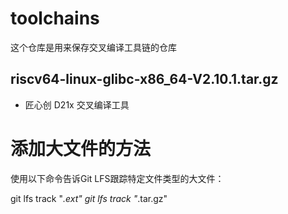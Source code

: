 # toolchains
这个仓库是用来保存交叉编译工具链的仓库


## riscv64-linux-glibc-x86_64-V2.10.1.tar.gz

- 匠心创 D21x 交叉编译工具


# 添加大文件的方法

使用以下命令告诉Git LFS跟踪特定文件类型的大文件：

git lfs track "*.ext"
git lfs track "*.tar.gz"